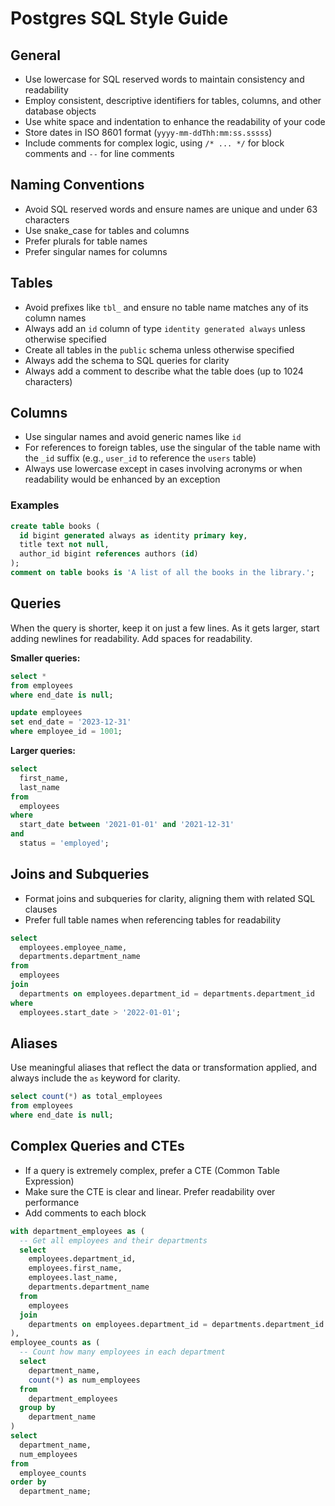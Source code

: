 # Postgres SQL Style Guide

## General

- Use lowercase for SQL reserved words to maintain consistency and readability
- Employ consistent, descriptive identifiers for tables, columns, and other database objects
- Use white space and indentation to enhance the readability of your code
- Store dates in ISO 8601 format (`yyyy-mm-ddThh:mm:ss.sssss`)
- Include comments for complex logic, using `/* ... */` for block comments and `--` for line comments

## Naming Conventions

- Avoid SQL reserved words and ensure names are unique and under 63 characters
- Use snake_case for tables and columns
- Prefer plurals for table names
- Prefer singular names for columns

## Tables

- Avoid prefixes like `tbl_` and ensure no table name matches any of its column names
- Always add an `id` column of type `identity generated always` unless otherwise specified
- Create all tables in the `public` schema unless otherwise specified
- Always add the schema to SQL queries for clarity
- Always add a comment to describe what the table does (up to 1024 characters)

## Columns

- Use singular names and avoid generic names like `id`
- For references to foreign tables, use the singular of the table name with the `_id` suffix (e.g., `user_id` to reference the `users` table)
- Always use lowercase except in cases involving acronyms or when readability would be enhanced by an exception

### Examples

```sql
create table books (
  id bigint generated always as identity primary key,
  title text not null,
  author_id bigint references authors (id)
);
comment on table books is 'A list of all the books in the library.';
```

## Queries

When the query is shorter, keep it on just a few lines. As it gets larger, start adding newlines for readability. Add spaces for readability.

**Smaller queries:**

```sql
select *
from employees
where end_date is null;

update employees
set end_date = '2023-12-31'
where employee_id = 1001;
```

**Larger queries:**

```sql
select
  first_name,
  last_name
from
  employees
where
  start_date between '2021-01-01' and '2021-12-31'
and
  status = 'employed';
```

## Joins and Subqueries

- Format joins and subqueries for clarity, aligning them with related SQL clauses
- Prefer full table names when referencing tables for readability

```sql
select
  employees.employee_name,
  departments.department_name
from
  employees
join
  departments on employees.department_id = departments.department_id
where
  employees.start_date > '2022-01-01';
```

## Aliases

Use meaningful aliases that reflect the data or transformation applied, and always include the `as` keyword for clarity.

```sql
select count(*) as total_employees
from employees
where end_date is null;
```

## Complex Queries and CTEs

- If a query is extremely complex, prefer a CTE (Common Table Expression)
- Make sure the CTE is clear and linear. Prefer readability over performance
- Add comments to each block

```sql
with department_employees as (
  -- Get all employees and their departments
  select
    employees.department_id,
    employees.first_name,
    employees.last_name,
    departments.department_name
  from
    employees
  join
    departments on employees.department_id = departments.department_id
),
employee_counts as (
  -- Count how many employees in each department
  select
    department_name,
    count(*) as num_employees
  from
    department_employees
  group by
    department_name
)
select
  department_name,
  num_employees
from
  employee_counts
order by
  department_name;
```
